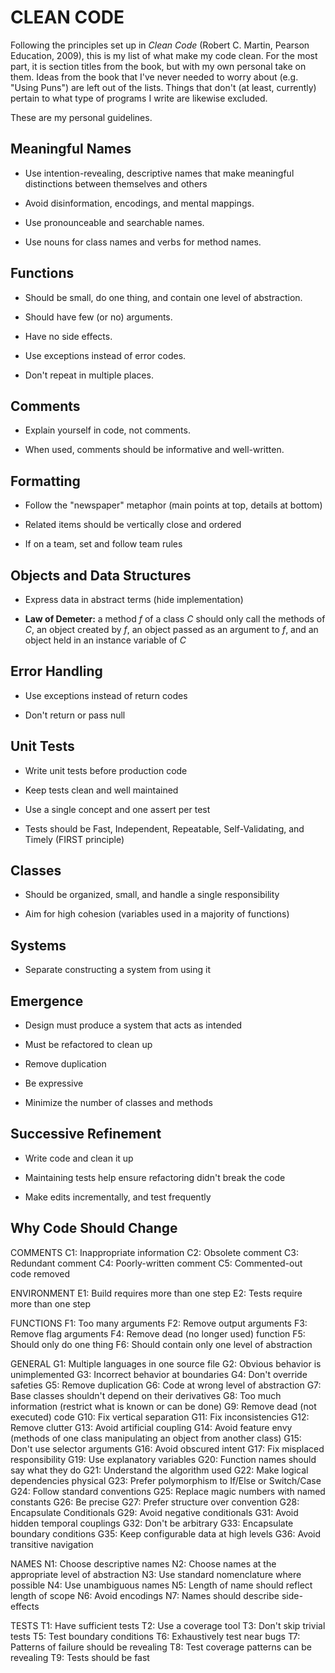 CLEAN CODE
==========

Following the principles set up in *Clean Code* (Robert C. Martin, Pearson
Education, 2009), this is my list of what make my code clean. For the most part,
it is section titles from the book, but with my own personal take on them. Ideas
from the book that I've never needed to worry about (e.g. "Using Puns") are left
out of the lists. Things that don't (at least, currently) pertain to what type
of programs I write are likewise excluded.

These are my personal guidelines.

Meaningful Names
----------------

- Use intention-revealing, descriptive names that make meaningful distinctions
  between themselves and others

- Avoid disinformation, encodings, and mental mappings.

- Use pronounceable and searchable names.

- Use nouns for class names and verbs for method names.


Functions
---------

- Should be small, do one thing, and contain one level of abstraction.

- Should have few (or no) arguments.

- Have no side effects.

- Use exceptions instead of error codes.

- Don't repeat in multiple places.


Comments
--------

- Explain yourself in code, not comments.

- When used, comments should be informative and well-written.


Formatting
----------

- Follow the "newspaper" metaphor (main points at top, details at bottom)

- Related items should be vertically close and ordered

- If on a team, set and follow team rules


Objects and Data Structures
---------------------------

- Express data in abstract terms (hide implementation)

- **Law of Demeter:** a method *f* of a class *C* should only call the methods
  of *C*, an object created by *f*, an object passed as an argument to *f*, and
  an object held in an instance variable of *C*


Error Handling
--------------

- Use exceptions instead of return codes

- Don't return or pass null


Unit Tests
----------

- Write unit tests before production code

- Keep tests clean and well maintained

- Use a single concept and one assert per test

- Tests should be Fast, Independent, Repeatable, Self-Validating, and Timely
  (FIRST principle)


Classes
-------

- Should be organized, small, and handle a single responsibility

- Aim for high cohesion (variables used in a majority of functions)


Systems
-------

- Separate constructing a system from using it


Emergence
---------

- Design must produce a system that acts as intended

- Must be refactored to clean up

- Remove duplication

- Be expressive

- Minimize the number of classes and methods


Successive Refinement
---------------------

- Write code and clean it up

- Maintaining tests help ensure refactoring didn't break the code

- Make edits incrementally, and test frequently


Why Code Should Change
----------------------

  COMMENTS
    C1: Inappropriate information
    C2: Obsolete comment
    C3: Redundant comment
    C4: Poorly-written comment
    C5: Commented-out code removed

  ENVIRONMENT
    E1: Build requires more than one step
    E2: Tests require more than one step

  FUNCTIONS
    F1: Too many arguments
    F2: Remove output arguments
    F3: Remove flag arguments
    F4: Remove dead (no longer used) function
    F5: Should only do one thing
    F6: Should contain only one level of abstraction

  GENERAL
    G1: Multiple languages in one source file
    G2: Obvious behavior is unimplemented
    G3: Incorrect behavior at boundaries
    G4: Don't override safeties
    G5: Remove duplication
    G6: Code at wrong level of abstraction
    G7: Base classes shouldn't depend on their derivatives
    G8: Too much information (restrict what is known or can be done)
    G9: Remove dead (not executed) code
    G10: Fix vertical separation
    G11: Fix inconsistencies
    G12: Remove clutter
    G13: Avoid artificial coupling
    G14: Avoid feature envy (methods of one class manipulating an object
         from another class)
    G15: Don't use selector arguments
    G16: Avoid obscured intent
    G17: Fix misplaced responsibility
    G19: Use explanatory variables
    G20: Function names should say what they do
    G21: Understand the algorithm used
    G22: Make logical dependencies physical
    G23: Prefer polymorphism to If/Else or Switch/Case
    G24: Follow standard conventions
    G25: Replace magic numbers with named constants
    G26: Be precise
    G27: Prefer structure over convention
    G28: Encapsulate Conditionals
    G29: Avoid negative conditionals
    G31: Avoid hidden temporal couplings
    G32: Don't be arbitrary
    G33: Encapsulate boundary conditions
    G35: Keep configurable data at high levels
    G36: Avoid transitive navigation

  NAMES
    N1: Choose descriptive names
    N2: Choose names at the appropriate level of abstraction
    N3: Use standard nomenclature where possible
    N4: Use unambiguous names
    N5: Length of name should reflect length of scope
    N6: Avoid encodings
    N7: Names should describe side-effects

  TESTS
    T1: Have sufficient tests
    T2: Use a coverage tool
    T3: Don't skip trivial tests
    T5: Test boundary conditions
    T6: Exhaustively test near bugs
    T7: Patterns of failure should be revealing
    T8: Test coverage patterns can be revealing
    T9: Tests should be fast
